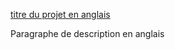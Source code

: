 [titre du projet en anglais](https://lien_vers_votre_projet)

Paragraphe de description en anglais

